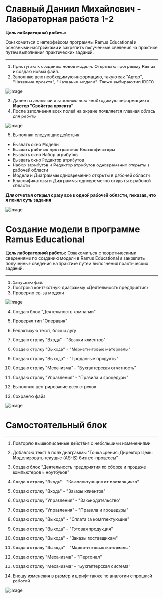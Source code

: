 # Славный Даниил Михайлович - Лабораторная работа 1-2

**Цель лабораторной работы:** 

Ознакомиться с интерфейсом программы Ramus Educational и основными настройками и закрепить полученные сведения на практике путем выполнения практических заданий.

****

1. Приступаю к созданию новой модели. Открываю программу Ramus и создаю новый файл.
2. Заполняю всю необходимую информацию, такую как "Автор", "Название проекта", "Название модели". Также выбираю тип IDEF0.

![image](https://github.com/user-attachments/assets/9bb9eecc-fd0e-48ab-9950-0e6ffebdb002)


3. Далее по аналогии я заполняю всю необходимую информацию в **Мастер "Свойства проекта"**
4. После заполнения всех полей на экране появляется главная облась для работы

![image](https://github.com/user-attachments/assets/0811032e-a1f4-459f-86a7-46895f92918b)

5. Выполнил следующие действия:
  * Вызвать окно Модели
  * Вызвать рабочее пространство Классификаторы
  * Вызвать окно Набор атрибутов
  * Вызвать окно Редактор атрибутов
  * Набор атрибутов и Редактор атрибутов одновременно открыты в рабочей области 
  * Модели и Диаграммы одновременно открыты в рабочей области
  * Классификаторы и Диаграммы одновременно открыты в рабочей области
    
 **Для отчета я открыл сразу все в одной рабочей области, показав, что я понял суть задания**

![image](https://github.com/user-attachments/assets/f198944b-25a4-44fa-9e87-c7f7e3ee36ab)

# Создание модели в программе Ramus Educational

**Цель лабораторной работы:**
Ознакомиться с теоретическими сведениями по созданию модели в Ramus Educational и закрепить полученные сведения на практике путем выполнения практических заданий.

****

1. Запускаю файл
2. Построил контекстную диаграмму «Деятельность предприятия»
3. Проверяю св-ва модели

![image](https://github.com/user-attachments/assets/3578f332-7dba-4cda-bd89-17fd98c80cea)

4. Создаю блок "Деятельность компании"
5. Проверил тип "Операция"
6. Редактирую текст, блок и дугу
  
7. Создаю стрлку "Входа" - "Звонки клиентов"
8. Создаю стрлку "Выхода" - "Маркетинговые материалы"
9. Создаю стрлку "Выхода" - "Проданные продукты"
10. Создаю стрлку "Механизма" - "Бухгалтерская отчетность"
11. Создаю стрлку "Управления" - "Правила и процедуры"
12. Выполняю центрирование всех стрелок
13. Сохраняю файл

![image](https://github.com/user-attachments/assets/5a089db2-d4bf-42e8-8d16-7edfc7e1c765)

# Самостоятельный блок

****

1. Повторяю вышеописанные действия с небольшими изменениями 
2. Добавляю текст в поле диаграммы "Точка зрения: Директор Цель: Моделировать текущие (AS-IS) бизнес-процессы"

3. Создаю блок "Деятельность предприятия по сборке и продаже компьютеров и ноутбуков" 
4. Создаю стрлку "Входа" - "Комплектующие от поставщиков"
5. Создаю стрлку "Входа" - "Заказы клиентов"
6. Создаю стрлку "Управления" - "Законодательство"
7. Создаю стрлку "Управления" - "Правила и процедуры"
8. Создаю стрлку "Выхода" - "Оплата за комплектующие"
9. Создаю стрлку "Выхода" - "Готовая продукция"
10. Создаю стрлку "Выхода" - "Заказы поставщикам"
11. Создаю стрлку "Выхода" - "Маркетинговые материалы"
12. Создаю стрлку "Механизма" - "Персонал"
13. Создаю стрлку "Механизма" - "Бухгалтерская система"

14. Вношу изменения в размер и шрифт также по аналогии с прошлой работой

![image](https://github.com/user-attachments/assets/1d3a88d9-4a0e-495c-a372-d3515bd224a3)
